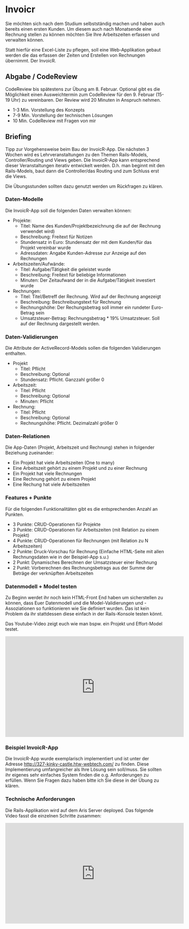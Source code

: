 # Invoicr

Sie möchten sich nach dem Studium selbstständig machen und haben auch bereits einen ersten Kunden.
Um diesem auch nach Monatsende eine Rechnung stellen zu können möchten Sie Ihre Arbeitszeiten
erfassen und verwalten können.

Statt hierfür eine Excel-Liste zu pflegen, soll eine Web-Applikation gebaut werden die das erfassen der Zeiten und
Erstellen von Rechnungen übernimmt. Der InvoicR.


## Abgabe / CodeReview

CodeReview bis spätestens zur Übung am 8. Februar. Optional gibt es die Möglichkeit einen Ausweichtermin zum CodeReview
für den 9. Februar (15-19 Uhr) zu vereinbaren. Der Review wird 20 Minuten in Anspruch nehmen.

* 1-3 Min. Vorstellung des Konzepts
* 7-9 Min. Vorstellung der technischen Lösungen
* 10 Min. CodeReview mit Fragen von mir


## Briefing

Tipp zur Vorgehensweise beim Bau der InvoicR-App. Die nächsten 3 Wochen wird es Lehrveranstaltungen zu
den Themen Rails-Models, Controller/Routing und Views geben. Die InvoicR-App kann entsprechend dieser
Veranstaltungen iterativ entwickelt werden. D.h. man beginnt mit den Rails-Models, baut dann die Controller/das Routing
und zum Schluss erst die Views.

Die Übungsstunden sollten dazu genutzt werden um Rückfragen zu klären.


### Daten-Modelle

Die InvoicR-App soll die folgenden Daten verwalten können:

* Projekte:
  * Titel: Name des Kunden/Projektbezeichnung die auf der Rechnung verwendet wird)
  * Beschreibung: Freitext für Notizen
  * Stundensatz in Euro: Stundensatz der mit dem Kunden/für das Projekt vereinbar wurde
  * Adressdaten: Angabe Kunden-Adresse zur Anzeige auf den Rechnungen
* Arbeitszeiten/Aufwände:
  * Titel: Aufgabe/Tätigkeit die geleistet wurde
  * Beschreibung: Freitext für beliebige Informationen
  * Minuten: Der Zeitaufwand der in die Aufgabe/Tätigkeit investiert wurde
* Rechnungen:
  * Titel: Titel/Betreff der Rechnung. Wird auf der Rechnung angezeigt
  * Beschreibung: Beschreibungstext für Rechnung
  * Rechnungshöhe: Der Rechungsbetrag soll immer ein rundeter Euro-Betrag sein
  * Umsatzsteuer-Betrag: Rechnungsbetrag * 19% Umsatzsteuer. Soll auf der Rechnung dargestellt werden.


### Daten-Validierungen

Die Attribute der ActiveRecord-Models sollen die folgenden Validierungen enthalten.

* Projekt
  * Titel: Pflicht
  * Beschreibung: Optional
  * Stundensatz: Pflicht. Ganzzahl größer 0
* Arbeitszeit:
  * Titel: Pflicht
  * Beschreibung: Optional
  * Minuten: Pflicht
* Rechnung:
  * Titel: Pflicht
  * Beschreibung: Optional
  * Rechnungshöhe: Pflicht. Dezimalzahl größer 0


### Daten-Relationen

Die App-Daten (Projekt, Arbeitszeit und Rechnung) stehen in folgender Beziehung zueinander:

* Ein Projekt hat viele Arbeitszeiten (One to many)
* Eine Arbeitszeit gehört zu einem Projekt und zu einer Rechnung
* Ein Projekt hat viele Rechnungen
* Eine Rechnung gehört zu einem Projekt
* Eine Rechung hat viele Arbeitszeiten


### Features + Punkte

Für die folgenden Funktionalitäten gibt es die entsprechenden Anzahl an Punkten.

* 3 Punkte: CRUD-Operationen für Projekte
* 3 Punkte: CRUD-Operationen für Arbeitszeiten (mit Relation zu einem Projekt)
* 4 Punkte: CRUD-Operationen für Rechnungen (mit Relation zu N Arbeitszeiten)
* 2 Punkte: Druck-Vorschau für Rechnung (Einfache HTML-Seite mit allen Rechnungsdaten wie in der Beispiel-App s.u.)
* 2 Punkt: Dynamisches Berechnen der Umsatzsteuer einer Rechnung
* 2 Punkt: Vorberechnen des Rechnungsbetrags aus der Summe der Beträge der verknüpften Arbeitszeiten


### Datenmodell + Model testen

Zu Beginn werdet ihr noch kein HTML-Front End haben um sicherstellen zu können, dass Euer Datenmodell
und die Model-Validierungen und -Assoziationen so funktionieren wie Sie definiert wurden. Das ist kein
Problem da ihr stattdessen diese einfach in der Rails-Konsole testen könnt.

Das Youtube-Video zeigt euch wie man bspw. ein Projekt und Effort-Model testet.
<iframe width="560" height="315" src="https://www.youtube-nocookie.com/embed/lkv239opMNM?rel=0" frameborder="0" allowfullscreen></iframe>


### Beispiel InvoicR-App

Die InvoicR-App wurde exemplarisch implementiert und ist unter der Adresse <http://327-kinky-castle.htw-webtech.com/>
zu finden. Diese Implementierung umfangreicher als Ihre Lösung sein soll/muss. Sie sollten ihr eigenes sehr einfaches
System finden die o.g. Anforderungen zu erfüllen. Wenn Sie Fragen dazu haben bitte ich Sie diese in der Übung
zu klären.


### Technische Anforderungen

Die Rails-Applikation wird auf dem Aris Server deployed. Das folgende Video fasst die einzelnen Schritte zusammen:

<iframe width="560" height="315" src="https://www.youtube-nocookie.com/embed/uMpOxGj8EGs?rel=0" frameborder="0" allowfullscreen></iframe>

